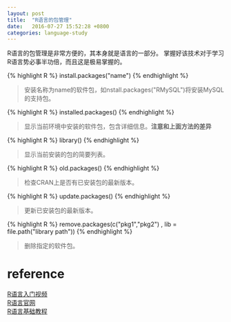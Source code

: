 ```yaml
---
layout: post
title:  "R语言的包管理"
date:   2016-07-27 15:52:28 +0800
categories: language-study
---
```


R语言的包管理是非常方便的，其本身就是语言的一部分。
掌握好该技术对于学习R语言势必事半功倍，而且这是极易掌握的。

{% highlight R %}
install.packages("name")
{% endhighlight %}
> 安装名称为name的软件包，如nstall.packages("RMySQL")将安装MySQL的支持包。

{% highlight R %}
installed.packages()
{% endhighlight %}
> 显示当前环境中安装的软件包，包含详细信息。**注意和上面方法的差异**

{% highlight R %}
library()
{% endhighlight %}
> 显示当前安装的包的简要列表。

{% highlight R %}
old.packages()
{% endhighlight %}
> 检查CRAN上是否有已安装包的最新版本。

{% highlight R %}
update.packages()
{% endhighlight %}
> 更新已安装包的最新版本。

{% highlight R %}
remove.packages(c("pkg1","pkg2") , lib = file.path("library path"))
{% endhighlight %}
> 删除指定的软件包。

# reference

[R语言入门视频][R语言入门视频]   
[R语言官网][R语言官网]    
[R语言基础教程][R语言基础教程]

[R语言入门视频]: http://www.imooc.com/u/2130096/courses?sort=publish
[R语言官网]: https://www.r-project.org/
[R语言基础教程]: http://www.yiibai.com/r/r_matrices.html
